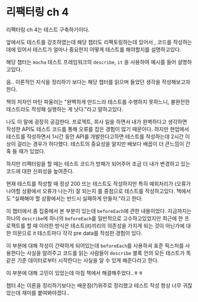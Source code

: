 # 리팩터링 ch 4

리팩터링 ch 4는 테스트 구축하기이다.

앞에서도 테스트를 강조하였는데 해당 챕터도 리팩토링하는데 있어서 , 코드를 작성하는데에 있어서 테스트가 얼마나 중요한지 어떻게 테스트를 해야할지를 설명하고있다.

해당 챕터는 `mocha` 테스트 프레임워크의 `describe`, `it` 을 사용하여 예시를 들어 설명하고있다.

음.. 이론적인 지식을 정리하기 보다는 해당 챕터를 읽으며 들었던 생각을 작성해보고자한다.

책의 저자인 마틴 파울러는 "완벽하게 만드느라 테스트를 수행하지 못하느니, 불완전한 테스트라도 작성해 실행하는 게 낫다."라고 말하고있다.

나도 이 말에 굉장히 공감한다. 프로젝트, 회사 일을 하면서 내가 완벽하다고 생각하면 작성한 API도 테스트 코드를 통해 오류를 잡은 경험이 많기 때문이다. 하지만 현업에서 테스트를 작성하면서 1시간 동안 API를 개발한다고하면 테스트를 작성하는데 2시간 이상이 걸리는 경우가 허다했다. 테스트의 중요성을 알지만 배보다 배꼽이 더 큰느낌이 간혹 들 때가 있었다.

하지만 리팩터링을 할 때는 테스트 코드가 방패가 되어주어 조금 더 내가 변경하고 있는 코드에 대한 신뢰성을 높여준다. 

현재 테스트를 작성할 때 정상 200 뜨는 테스트도 작성하지만 특히 예외처리가 (오류가 나야할 상황에서 오류가 나는가) 잘 되는지 를 중점으로 테스트를 작성하고있다. 책에서도 "실패해야 할 상황에서는 반드시 실패하게 만들자."라고 한다.

이 챕터에서 좀 집중에서 본 부분이 있는데 `beforeEach`에 관한 내용이었다. 지금까지는 하나의 `describe`에 하나의 `beforeEach`를 일반적으로 고수하고있었지만 최근에 한 프로젝트를 할 때 이러한 방식은 테스트(it)끼리의 의존성을 가지게 되는 것이 아닌가에 대한 의문으로 it 테스트마다 각각 pre data를 작성한 경험이 있다.

이 부분에 대해 작성이 간략하게 되어있는데 `beforeEach`를 사용하셔 표준 픽스처를 사용한다는 사실을 알려주고 코드를 읽는 사람들이 `describe` 블록 안의 모든 테스트가 똑같은 기준 데이터로부터 시작한다는 사실을 알 수 있게 해준다라고 한다.

이 부분에 대해 고민이 있었는데 마침 책에서 해결해주었다..ㅎㅎ 

챕터 4는 이론을 정리하기보다는 배운점(?)위주로 정리했고 테스트 작성 항상 너무 귀찮았는데 재미를 붙여봐야겠다..

